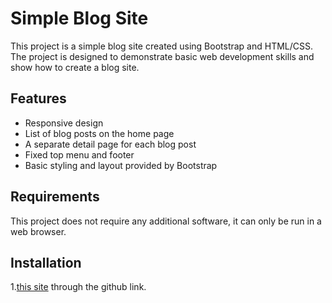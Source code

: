 # Simple Blog Site

This project is a simple blog site created using Bootstrap and HTML/CSS. The project is designed to demonstrate basic web development skills and show how to create a blog site.

## Features
- Responsive design
- List of blog posts on the home page
- A separate detail page for each blog post
- Fixed top menu and footer
- Basic styling and layout provided by Bootstrap

## Requirements
This project does not require any additional software, it can only be run in a web browser.

## Installation

1.[this site](https://htmlpreview.github.io/?https://github.com/demirfirat/patika-ders-icerik/blob/main/week3/bootstrap%20work1/blogsite.html) through the github link.